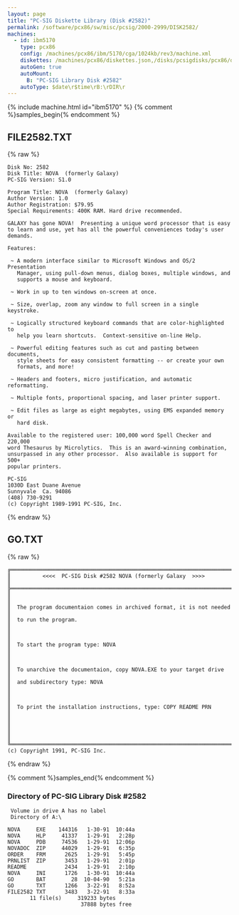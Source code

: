 ```yaml
---
layout: page
title: "PC-SIG Diskette Library (Disk #2582)"
permalink: /software/pcx86/sw/misc/pcsig/2000-2999/DISK2582/
machines:
  - id: ibm5170
    type: pcx86
    config: /machines/pcx86/ibm/5170/cga/1024kb/rev3/machine.xml
    diskettes: /machines/pcx86/diskettes.json,/disks/pcsigdisks/pcx86/diskettes.json
    autoGen: true
    autoMount:
      B: "PC-SIG Library Disk #2582"
    autoType: $date\r$time\rB:\rDIR\r
---
```


{% include machine.html id="ibm5170" %}
{% comment %}samples_begin{% endcomment %}

## FILE2582.TXT

{% raw %}
```
Disk No: 2582                                                           
Disk Title: NOVA  (formerly Galaxy)                                     
PC-SIG Version: S1.0                                                    
                                                                        
Program Title: NOVA  (formerly Galaxy)                                  
Author Version: 1.0                                                     
Author Registration: $79.95                                             
Special Requirements: 400K RAM. Hard drive recommended.                 
                                                                        
GALAXY has gone NOVA!  Presenting a unique word processor that is easy  
to learn and use, yet has all the powerful conveniences today's user    
demands.                                                                
                                                                        
Features:                                                               
                                                                        
 ~ A modern interface similar to Microsoft Windows and OS/2 Presentation
   Manager, using pull-down menus, dialog boxes, multiple windows, and  
   supports a mouse and keyboard.                                       
                                                                        
 ~ Work in up to ten windows on-screen at once.                         
                                                                        
 ~ Size, overlap, zoom any window to full screen in a single keystroke. 
                                                                        
 ~ Logically structured keyboard commands that are color-highlighted to 
   help you learn shortcuts.  Context-sensitive on-line Help.           
                                                                        
 ~ Powerful editing features such as cut and pasting between documents, 
   style sheets for easy consistent formatting -- or create your own    
   formats, and more!                                                   
                                                                        
 ~ Headers and footers, micro justification, and automatic reformatting.
                                                                        
 ~ Multiple fonts, proportional spacing, and laser printer support.     
                                                                        
 ~ Edit files as large as eight megabytes, using EMS expanded memory or 
   hard disk.                                                           
                                                                        
Available to the registered user: 100,000 word Spell Checker and 220,000
word Thesaurus by Microlytics.  This is an award-winning combination,   
unsurpassed in any other processor.  Also available is support for 500+ 
popular printers.                                                       
                                                                        
PC-SIG                                                                  
1030D East Duane Avenue                                                 
Sunnyvale  Ca. 94086                                                    
(408) 730-9291                                                          
(c) Copyright 1989-1991 PC-SIG, Inc.                                         
```
{% endraw %}

## GO.TXT

{% raw %}
```
╔═════════════════════════════════════════════════════════════════════════╗
║          <<<<  PC-SIG Disk #2582 NOVA (formerly Galaxy  >>>>            ║
╠═════════════════════════════════════════════════════════════════════════╣
║                                                                         ║
║  The program documentaion comes in archived format, it is not needed    ║
║  to run the program.                                                    ║
║                                                                         ║
║  To start the program type: NOVA                                        ║
║                                                                         ║
║  To unarchive the documentaion, copy NOVA.EXE to your target drive      ║
║  and subdirectory type: NOVA                                            ║
║                                                                         ║
║  To print the installation instructions, type: COPY README PRN          ║
║                                                                         ║
║                                                                         ║
╚═════════════════════════════════════════════════════════════════════════╝
(c) Copyright 1991, PC-SIG Inc.
```
{% endraw %}

{% comment %}samples_end{% endcomment %}

### Directory of PC-SIG Library Disk #2582

     Volume in drive A has no label
     Directory of A:\

    NOVA     EXE    144316   1-30-91  10:44a
    NOVA     HLP     41337   1-29-91   2:28p
    NOVA     PDB     74536   1-29-91  12:06p
    NOVADOC  ZIP     44029   1-29-91   6:35p
    ORDER    FRM      2625   1-29-91   5:45p
    PRNLIST  ZIP      3453   1-29-91   2:01p
    README            2434   1-29-91   2:10p
    NOVA     INI      1726   1-30-91  10:44a
    GO       BAT        28  10-04-90   5:21a
    GO       TXT      1266   3-22-91   8:52a
    FILE2582 TXT      3483   3-22-91   8:33a
           11 file(s)     319233 bytes
                           37888 bytes free
